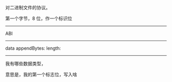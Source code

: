 对二进制文件的协议。

第一个字节，8 位，作一个标识位

<hr>

ABI

<hr>

data appendBytes: length:

<hr>

我有哪些数据类型，

意思是，我的第一个标志位，写入啥
